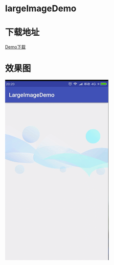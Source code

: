 # largeImageDemo

# 下载地址
[Demo下载](https://raw.githubusercontent.com/TryLoveCatch/largeImageDemo/master/app-debug.apk)

# 效果图

![](https://github.com/TryLoveCatch/largeImageDemo/raw/master/gif.gif)
